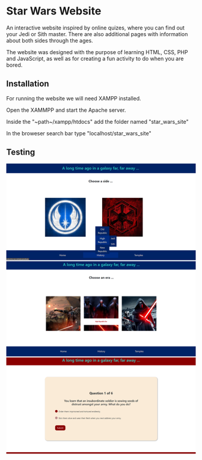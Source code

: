 # Star Wars Website

An interactive website inspired by online quizes, where you can find out your Jedi or Sith master. There are also additional pages with information
about both sides through the ages.

The website was designed with the purpose of learning HTML, CSS, PHP and JavaScript, as well as for creating a fun activity to do when you are bored.

## Installation

For running the website we will need XAMPP installed.


Open the XAMMPP and start the Apache server.

Inside the "~path~/xampp/htdocs" add the folder named "star_wars_site"

In the broweser search bar type "localhost/star_wars_site"

## Testing

<img src="Pictures/main.png">

<img src="Pictures/second.png">

<img src="Pictures/third.png">
